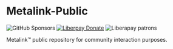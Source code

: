 # Metalink-Public
![GitHub Sponsors](https://img.shields.io/github/sponsors/dragoncorpgames?logo=github&style=social)
[![Liberpay Donate](https://img.shields.io/liberapay/goal/dragoncorpgames?label=Donate&logo=liberapay&style=flat)](https://liberapay.com/ARWNI2S/donate)
![Liberapay patrons](https://img.shields.io/liberapay/patrons/dragoncorpgames?logo=liberapay)

Metalink™ public repository for community interaction purposes.
